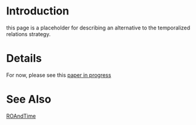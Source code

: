 # Introduction #

this page is a placeholder for describing an alternative to the temporalized relations strategy.

# Details #

For now, please see this [paper in progress](http://code.google.com/p/bfo/source/browse/trunk/docs/#docs%2FTQC)

# See Also #

[ROAndTime](ROAndTime.md)